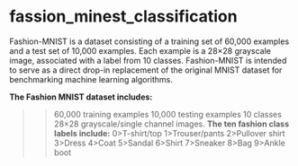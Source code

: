 # fassion_minest_classification
Fashion-MNIST is a dataset consisting of a training set of 60,000 examples and a test set of 10,000 examples. Each example is a 28×28 grayscale image, associated with a label from 10 classes. Fashion-MNIST is intended to serve as a direct drop-in replacement of the original MNIST dataset for benchmarking machine learning algorithms.

**The Fashion MNIST dataset includes:**
>>60,000 training examples
>>10,000 testing examples
>>10 classes
>>28×28 grayscale/single channel images.
**The ten fashion class labels include:**
0>T-shirt/top
1>Trouser/pants
2>Pullover shirt
3>Dress
4>Coat
5>Sandal
6>Shirt
7>Sneaker
8>Bag
9>Ankle boot
